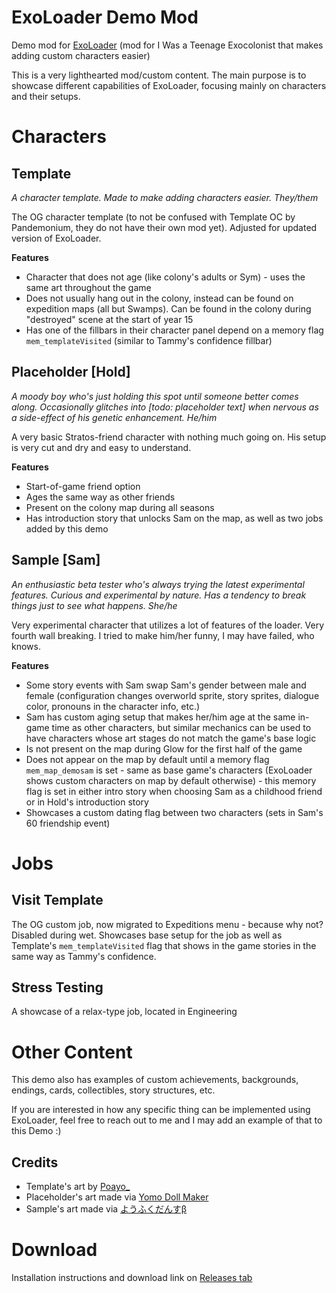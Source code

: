 # ExoLoader Demo Mod
Demo mod for [ExoLoader](https://github.com/Pandemonium14/ExoLoader) (mod for I Was a Teenage Exocolonist that makes adding custom characters easier)

This is a very lighthearted mod/custom content. The main purpose is to showcase different capabilities of ExoLoader, focusing mainly on characters and their setups.

# Characters
## Template
_A character template. Made to make adding characters easier. They/them_

The OG character template (to not be confused with Template OC by Pandemonium, they do not have their own mod yet). Adjusted for updated version of ExoLoader.

**Features**
- Character that does not age (like colony's adults or Sym) - uses the same art throughout the game
- Does not usually hang out in the colony, instead can be found on expedition maps (all but Swamps). Can be found in the colony during "destroyed" scene at the start of year 15
- Has one of the fillbars in their character panel depend on a memory flag `mem_templateVisited` (similar to Tammy's confidence fillbar)

## Placeholder [Hold]
_A moody boy who's just holding this spot until someone better comes along. Occasionally glitches into [todo: placeholder text] when nervous as a side-effect of his genetic enhancement. He/him_

A very basic Stratos-friend character with nothing much going on. His setup is very cut and dry and easy to understand.

**Features**
- Start-of-game friend option
- Ages the same way as other friends
- Present on the colony map during all seasons
- Has introduction story that unlocks Sam on the map, as well as two jobs added by this demo

## Sample [Sam]
_An enthusiastic beta tester who's always trying the latest experimental features. Curious and experimental by nature. Has a tendency to break things just to see what happens. She/he_

Very experimental character that utilizes a lot of features of the loader. Very fourth wall breaking. I tried to make him/her funny, I may have failed, who knows.

**Features**
- Some story events with Sam swap Sam's gender between male and female (configuration changes overworld sprite, story sprites, dialogue color, pronouns in the character info, etc.)
- Sam has custom aging setup that makes her/him age at the same in-game time as other characters, but similar mechanics can be used to have characters whose art stages do not match the game's base logic
- Is not present on the map during Glow for the first half of the game
- Does not appear on the map by default until a memory flag `mem_map_demosam` is set - same as base game's characters (ExoLoader shows custom characters on map by default otherwise) - this memory flag is set in either intro story when choosing Sam as a childhood friend or in Hold's introduction story
- Showcases a custom dating flag between two characters (sets in Sam's 60 friendship event)

# Jobs
## Visit Template
The OG custom job, now migrated to Expeditions menu - because why not? Disabled during wet. Showcases base setup for the job as well as Template's `mem_templateVisited` flag that shows in the game stories in the same way as Tammy's confidence.

## Stress Testing
A showcase of a relax-type job, located in Engineering

# Other Content
This demo also has examples of custom achievements, backgrounds, endings, cards, collectibles, story structures, etc.

If you are interested in how any specific thing can be implemented using ExoLoader, feel free to reach out to me and I may add an example of that to this Demo :)

## Credits
- Template's art by [Poayo_](https://www.instagram.com/poayo/)
- Placeholder's art made via [Yomo Doll Maker](https://picrew.me/en/image_maker/2139284)
- Sample's art made via [ようふくだんすβ](https://picrew.me/en/image_maker/2460239)

# Download
Installation instructions and download link on [Releases tab](https://github.com/saerielle/ExoLoader-Demo-Mod/releases)
